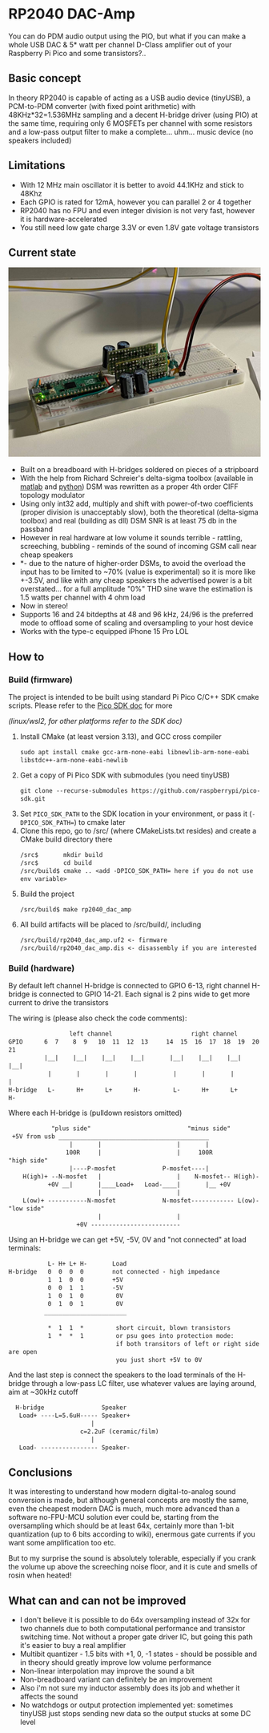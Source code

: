 # RP2040 DAC-Amp

You can do PDM audio output using the PIO, 
but what if you can make a whole USB DAC & 5* watt per channel D-Class amplifier out of your Raspberry Pi Pico and some transistors?..

## Basic concept

In theory RP2040 is capable of acting as a USB audio device (tinyUSB), a PCM-to-PDM converter (with fixed point arithmetic) with 48KHz*32=1.536MHz sampling and a decent H-bridge driver (using PIO) at the same time, 
requiring only 6 MOSFETs per channel with some resistors and a low-pass output filter to make a complete... uhm... music device (no speakers included)

## Limitations

* With 12 MHz main oscillator it is better to avoid 44.1KHz and stick to 48Khz
* Each GPIO is rated for 12mA, however you can parallel 2 or 4 together
* RP2040 has no FPU and even integer division is not very fast, however it is hardware-accelerated
* You still need low gate charge 3.3V or even 1.8V gate voltage transistors

## Current state

![plot](./doc/breadboard.jpg)

* Built on a breadboard with H-bridges soldered on pieces of a stripboard
* With the help from Richard Schreier's delta-sigma toolbox (available in [matlab](https://www.mathworks.com/matlabcentral/fileexchange/19-delta-sigma-toolbox) and [python](https://python-deltasigma.readthedocs.io/))
  DSM was rewritten as a proper 4th order CIFF topology modulator
* Using only int32 add, multiply and shift with power-of-two coefficients (proper division is unacceptably slow),
  both the theoretical (delta-sigma toolbox) and real (building as dll) DSM SNR is at least 75 db in the passband
* However in real hardware at low volume it sounds terrible - rattling, screeching, bubbling - reminds of the sound of incoming GSM call near cheap speakers
* *- due to the nature of higher-order DSMs, to avoid the overload the input has to be limited to ~70% (value is experimental)
  so it is more like +-3.5V, and like with any cheap speakers the advertised power is a bit overstated... for a full amplitude "0%" THD sine wave the estimation is 1.5 watts per channel with 4 ohm load
* Now in stereo!
* Supports 16 and 24 bitdepths at 48 and 96 kHz, 24/96 is the preferred mode to offload some of scaling and oversampling to your host device
* Works with the type-c equipped iPhone 15 Pro LOL
  
## How to 

### Build (firmware)

The project is intended to be built using standard Pi Pico C/C++ SDK cmake scripts. Please refer to the [Pico SDK doc](https://github.com/raspberrypi/pico-sdk/) for more

*(linux/wsl2, for other platforms refer to the SDK doc)*

1. Install CMake (at least version 3.13), and GCC cross compiler
   ```
   sudo apt install cmake gcc-arm-none-eabi libnewlib-arm-none-eabi libstdc++-arm-none-eabi-newlib
   ```
2. Get a copy of Pi Pico SDK with submodules (you need tinyUSB)
   ```
   git clone --recurse-submodules https://github.com/raspberrypi/pico-sdk.git
   ```
4. Set `PICO_SDK_PATH` to the SDK location in your environment, or pass it (`-DPICO_SDK_PATH=`) to cmake later
5. Clone this repo, go to /src/ (where CMakeLists.txt resides) and create a CMake build directory there
   ```
   /src$       mkdir build
   /src$       cd build
   /src/build$ cmake .. <add -DPICO_SDK_PATH= here if you do not use env variable>
   ```
6. Build the project
   ```
   /src/build$ make rp2040_dac_amp
   ```
7. All build artifacts will be placed to /src/build/, including
   ```
   /src/build/rp2040_dac_amp.uf2 <- firmware
   /src/build/rp2040_dac_amp.dis <- disassembly if you are interested
   ```

### Build (hardware)

By default left channel H-bridge is connected to GPIO 6-13, right channel H-bridge is connected to GPIO 14-21. 
Each signal is 2 pins wide to get more current to drive the transistors

The wiring is (please also check the code comments):
```
                 left channel                      right channel
GPIO      6  7    8  9   10  11  12  13     14  15  16  17  18  19  20  21
          |__|    |__|    |__|    |__|       |__|    |__|    |__|    |__|
           |       |       |       |          |       |       |       |
H-bridge   L-      H+      L+      H-         L-      H+      L+      H-
```

Where each H-bridge is (pulldown resistors omitted)
```
            "plus side"                           "minus side"
 +5V from usb __________________________________________
                 |       |                     |       |
                100R     |                     |     100R                "high side"
                 |----P-mosfet             P-mosfet----|   
    H(igh)+ --N-mosfet   |                     |    N-mosfet-- H(igh)-
           +0V __|       |____Load+   Load-____|       |__ +0V
                         |                     |
    L(ow)+ -----------N-mosfet             N-mosfet------------ L(ow)-   "low side"
                         |                     |
                   +0V -------------------------
```

Using an H-bridge we can get +5V, -5V, 0V and "not connected" at load terminals:
```
           L- H+ L+ H-       Load
H-bridge   0  0  0  0        not connected - high impedance
           1  1  0  0        +5V
           0  0  1  1        -5V
           1  0  1  0         0V
           0  1  0  1         0V
          _______________________
           
           *  1  1  *         short circuit, blown transistors
           1  *  *  1         or psu goes into protection mode:
                              if both transitors of left or right side are open
                              you just short +5V to 0V
```

And the last step is connect the speakers to the load terminals of the H-bridge through a low-pass LC filter, 
use whatever values are laying around, aim at ~30kHz cutoff 
```
  H-bridge                Speaker
   Load+ ----L=5.6uH----- Speaker+
                       |
                    c=2.2uF (ceramic/film)
                       |
   Load- ---------------- Speaker-
```
  
## Conclusions

It was interesting to understand how modern digital-to-analog sound conversion is made, but although general concepts are mostly the same, 
even the cheapest modern DAC is much, much more advanced than a software no-FPU-MCU solution ever could be, 
starting from the oversampling which should be at least 64x, certainly more than 1-bit quantization (up to 6 bits according to wiki), enermous gate currents if you want some amplification too etc.

But to my surprise the sound is absolutely tolerable, especially if you crank the volume up above the screeching noise floor, 
and it is cute and smells of rosin when heated!

## What can and can not be improved

* I don't believe it is possible to do 64x oversampling instead of 32x for two channels due to both computational performance and transistor switching time.
  Not without a proper gate driver IC, but going this path it's easier to buy a real amplifier
* Multibit quantizer - 1.5 bits with +1, 0, -1 states - should be possible and in theory should greatly improve low volume performance
* Non-linear interpolation may improve the sound a bit
* Non-breadboard variant can definitely be an improvement
* Also i'm not sure my inductor assembly does its job and whether it affects the sound
* No watchdogs or output protection implemented yet: sometimes tinyUSB just stops sending new data so the output stucks at some DC level

